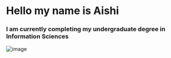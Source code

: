 # Hello my name is Aishi

### I am currently completing my undergraduate degree in Information Sciences


![image](https://github.com/user-attachments/assets/ea0c26e3-bb6c-4182-a152-7b8ef7a12fde)

